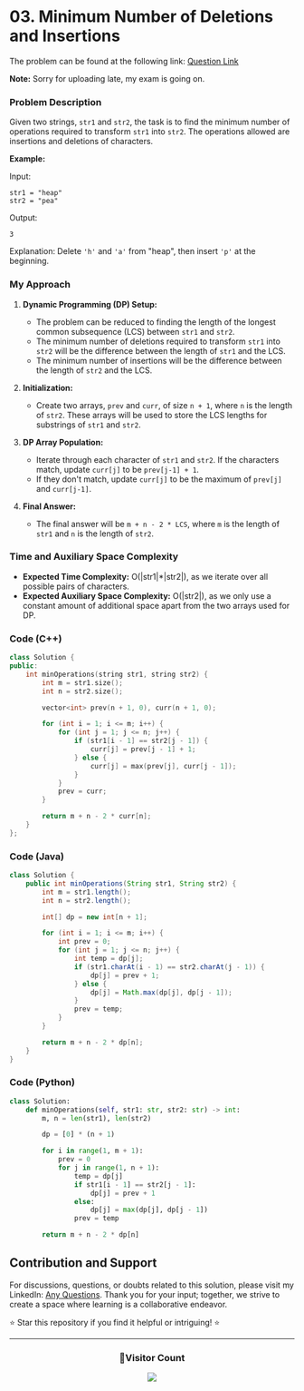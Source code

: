 # **03. Minimum Number of Deletions and Insertions**

The problem can be found at the following link: [Question Link](https://www.geeksforgeeks.org/problems/minimum-number-of-deletions-and-insertions0209/1)

**Note:** Sorry for uploading late, my exam is going on.

### Problem Description

Given two strings, `str1` and `str2`, the task is to find the minimum number of operations required to transform `str1` into `str2`. The operations allowed are insertions and deletions of characters.

**Example:**

Input:

```
str1 = "heap"
str2 = "pea"
```

Output:

```
3
```

Explanation: Delete `'h'` and `'a'` from "heap", then insert `'p'` at the beginning.

### My Approach

1. **Dynamic Programming (DP) Setup:**

   - The problem can be reduced to finding the length of the longest common subsequence (LCS) between `str1` and `str2`.
   - The minimum number of deletions required to transform `str1` into `str2` will be the difference between the length of `str1` and the LCS.
   - The minimum number of insertions will be the difference between the length of `str2` and the LCS.

2. **Initialization:**

   - Create two arrays, `prev` and `curr`, of size `n + 1`, where `n` is the length of `str2`. These arrays will be used to store the LCS lengths for substrings of `str1` and `str2`.

3. **DP Array Population:**

   - Iterate through each character of `str1` and `str2`. If the characters match, update `curr[j]` to be `prev[j-1] + 1`.
   - If they don't match, update `curr[j]` to be the maximum of `prev[j]` and `curr[j-1]`.

4. **Final Answer:**
   - The final answer will be `m + n - 2 * LCS`, where `m` is the length of `str1` and `n` is the length of `str2`.

### Time and Auxiliary Space Complexity

- **Expected Time Complexity:** O(|str1|\*|str2|), as we iterate over all possible pairs of characters.
- **Expected Auxiliary Space Complexity:** O(|str2|), as we only use a constant amount of additional space apart from the two arrays used for DP.

### Code (C++)

```cpp
class Solution {
public:
    int minOperations(string str1, string str2) {
        int m = str1.size();
        int n = str2.size();

        vector<int> prev(n + 1, 0), curr(n + 1, 0);

        for (int i = 1; i <= m; i++) {
            for (int j = 1; j <= n; j++) {
                if (str1[i - 1] == str2[j - 1]) {
                    curr[j] = prev[j - 1] + 1;
                } else {
                    curr[j] = max(prev[j], curr[j - 1]);
                }
            }
            prev = curr;
        }

        return m + n - 2 * curr[n];
    }
};
```

### Code (Java)

```java
class Solution {
    public int minOperations(String str1, String str2) {
        int m = str1.length();
        int n = str2.length();

        int[] dp = new int[n + 1];

        for (int i = 1; i <= m; i++) {
            int prev = 0;
            for (int j = 1; j <= n; j++) {
                int temp = dp[j];
                if (str1.charAt(i - 1) == str2.charAt(j - 1)) {
                    dp[j] = prev + 1;
                } else {
                    dp[j] = Math.max(dp[j], dp[j - 1]);
                }
                prev = temp;
            }
        }

        return m + n - 2 * dp[n];
    }
}
```

### Code (Python)

```python
class Solution:
    def minOperations(self, str1: str, str2: str) -> int:
        m, n = len(str1), len(str2)

        dp = [0] * (n + 1)

        for i in range(1, m + 1):
            prev = 0
            for j in range(1, n + 1):
                temp = dp[j]
                if str1[i - 1] == str2[j - 1]:
                    dp[j] = prev + 1
                else:
                    dp[j] = max(dp[j], dp[j - 1])
                prev = temp

        return m + n - 2 * dp[n]
```

## Contribution and Support

For discussions, questions, or doubts related to this solution, please visit my LinkedIn: [Any Questions](https://www.linkedin.com/in/patel-hetkumar-sandipbhai-8b110525a/). Thank you for your input; together, we strive to create a space where learning is a collaborative endeavor.

⭐ Star this repository if you find it helpful or intriguing! ⭐

---

<div align=center>
  <h3><b>📍Visitor Count</b></h3>
</div>

<p align="center">   
  <img src="https://visitor-badge.laobi.icu/badge?page_id=Hunterdii.GeeksforGeeks-POTD" />  
</p>
